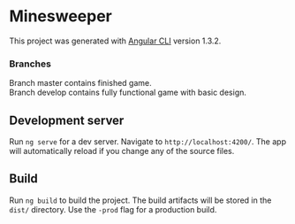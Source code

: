 # Minesweeper

This project was generated with [Angular CLI](https://github.com/angular/angular-cli) version 1.3.2.

### Branches
Branch master contains finished game. <br />
Branch develop contains fully functional game with basic design.

## Development server

Run `ng serve` for a dev server. Navigate to `http://localhost:4200/`. The app will automatically reload if you change any of the source files.

## Build

Run `ng build` to build the project. The build artifacts will be stored in the `dist/` directory. Use the `-prod` flag for a production build.
